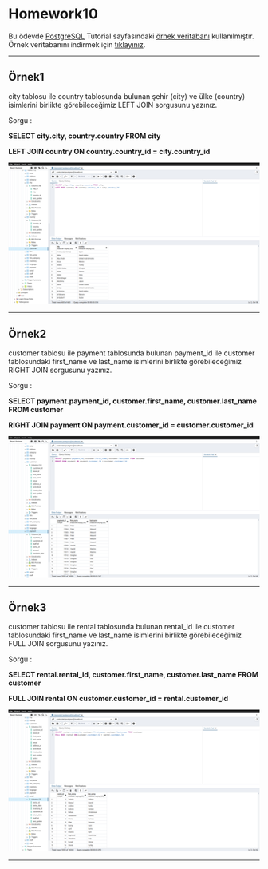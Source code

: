 # Homework10

Bu ödevde [PostgreSQL](https://www.postgresqltutorial.com/) Tutorial sayfasındaki [örnek veritabanı](https://www.postgresqltutorial.com/postgresql-getting-started/postgresql-sample-database/) kullanılmıştır.
Örnek veritabanını indirmek için [tıklayınız](https://www.postgresqltutorial.com/wp-content/uploads/2019/05/dvdrental.zip).

------

## Örnek1

city tablosu ile country tablosunda bulunan şehir (city) ve ülke (country) isimlerini birlikte görebileceğimiz LEFT JOIN sorgusunu yazınız.

Sorgu : 

**SELECT city.city, country.country FROM city**

**LEFT JOIN country ON country.country_id = city.country_id**

![Github](assets/answer1.png)

-----

## Örnek2

customer tablosu ile payment tablosunda bulunan payment_id ile customer tablosundaki first_name ve last_name isimlerini birlikte görebileceğimiz RIGHT JOIN sorgusunu yazınız.

Sorgu : 

**SELECT payment.payment_id, customer.first_name, customer.last_name FROM customer**

**RIGHT JOIN payment ON payment.customer_id = customer.customer_id**

![Github](assets/answer2.png)

-----

## Örnek3

customer tablosu ile rental tablosunda bulunan rental_id ile customer tablosundaki first_name ve last_name isimlerini birlikte görebileceğimiz FULL JOIN sorgusunu yazınız.

Sorgu : 

**SELECT rental.rental_id, customer.first_name, customer.last_name FROM customer**

**FULL JOIN rental ON customer.customer_id = rental.customer_id**

![Github](assets/answer3.png)

-----